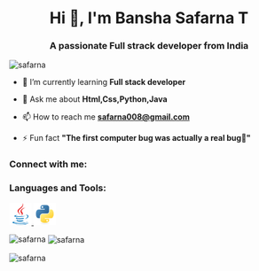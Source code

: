 <h1 align="center">Hi 👋, I'm Bansha Safarna T</h1>
<h3 align="center">A passionate Full strack developer from India</h3>

<p align="left"> <img src="https://komarev.com/ghpvc/?username=safarna&label=Profile%20views&color=0e75b6&style=flat" alt="safarna" /> </p>

- 🌱 I’m currently learning **Full stack developer**

- 💬 Ask me about **Html,Css,Python,Java**

- 📫 How to reach me **safarna008@gmail.com**

- ⚡ Fun fact **"The first computer bug was actually a real bug🐞"**

<h3 align="left">Connect with me:</h3>
<p align="left">
</p>

<h3 align="left">Languages and Tools:</h3>
<p align="left"> <a href="https://www.java.com" target="_blank" rel="noreferrer"> <img src="https://raw.githubusercontent.com/devicons/devicon/master/icons/java/java-original.svg" alt="java" width="40" height="40"/> </a> <a href="https://www.python.org" target="_blank" rel="noreferrer"> <img src="https://raw.githubusercontent.com/devicons/devicon/master/icons/python/python-original.svg" alt="python" width="40" height="40"/> </a> </p>

<p><img align="left" src="https://github-readme-stats.vercel.app/api/top-langs?username=safarna&show_icons=true&locale=en&layout=compact" alt="safarna" /></p>

<p>&nbsp;<img align="center" src="https://github-readme-stats.vercel.app/api?username=safarna&show_icons=true&locale=en" alt="safarna" /></p>

<p><img align="center" src="https://github-readme-streak-stats.herokuapp.com/?user=safarna&" alt="safarna" /></p>

